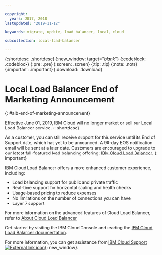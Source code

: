 ```yaml
---

copyright:
  years: 2017, 2018
lastupdated: "2019-11-12"

keywords: migrate, update, load balancer, local, cloud

subcollection: local-load-balancer

---
```


{:shortdesc: .shortdesc}
{:new_window: target="_blank_"}
{:codeblock: .codeblock}
{:pre: .pre}
{:screen: .screen}
{:tip: .tip}
{:note: .note}
{:important: .important}
{:download: .download}

# Local Load Balancer End of Marketing Announcement
{: #alb-end-of-marketing-announcement}

Effective June 01, 2019, IBM Cloud will no longer market or sell our Local Load Balancer service.
{: shortdesc}

As a customer, you can still receive support for this service until its End of Support date, which has yet to be announced. A 90-day EOS notification email will be sent at a later date. Customers are encouraged to upgrade to our latest full-featured load balancing offering: [IBM Cloud Load Balancer](/docs/loadbalancer-service?topic=loadbalancer-service-getting-started).
{: important}

IBM Cloud Load Balancer offers a more enhanced customer experience, including:

* Load balancing support for public and private traffic
* Real-time support for horizontal scaling and health checks
* Usage-based pricing to reduce expenses
* No limitations on the number of connections you can have
* Layer 7 support

For more information on the advanced features of Cloud Load Balancer, refer to [About Cloud Load Balancer](/docs/loadbalancer-service?topic=loadbalancer-service-about-ibm-cloud-load-balancer)

Get started by visiting the IBM Cloud Console and reading the [IBM Cloud Load Balancer documentation](/docs/loadbalancer-service?topic=loadbalancer-service-getting-started).

For more information, you can get assistance from [IBM Cloud Support ![External link icon](../../icons/launch-glyph.svg "External link icon")](https://www.ibm.com/cloud/support){: new_window}.
